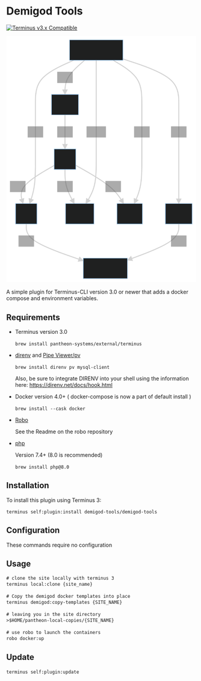 # Demigod Tools

[![Terminus v3.x Compatible](https://img.shields.io/badge/terminus-03.x-green.svg)](https://github.com/pantheon-systems/terminus-plugin-example/tree/3.x)

![Create a Simple Docker-Compose cluster for local development](docs/docker-compose.svg "Solr at pantheon")

A simple plugin for Terminus-CLI version 3.0 or newer that adds a docker compose and environment variables.


## Requirements

* Terminus version 3.0

  `brew install pantheon-systems/external/terminus`

* [direnv](https://direnv.net) and [Pipe Viewer/pv](http://www.ivarch.com/programs/pv.shtml)

  `brew install direnv pv mysql-client`

   Also, be sure to integrate DIRENV into your shell using the information here: https://direnv.net/docs/hook.html

* Docker version 4.0+ ( docker-compose is now a part of default install )

  `brew install --cask docker`

* [Robo](https://github.com/consolidation/robo)

  See the Readme on the robo repository

* [php](https://php.net)

  Version 7.4+ (8.0 is recommended)

  `brew install php@8.0`

## Installation

To install this plugin using Terminus 3:

```
terminus self:plugin:install demigod-tools/demigod-tools
```

## Configuration

These commands require no configuration

## Usage

```
# clone the site locally with terminus 3
terminus local:clone {site_name}

# Copy the demigod docker templates into place
terminus demigod:copy-templates {SITE_NAME}

# leaving you in the site directory
>$HOME/pantheon-local-copies/{SITE_NAME}

# use robo to launch the containers
robo docker:up

```

## Update

`terminus self:plugin:update`
